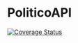 # PoliticoAPI

[![Coverage Status](https://coveralls.io/repos/github/wensjuma/PoliticoAPI/badge.svg?branch=ch-testing-api-endpoints-163770409)](https://coveralls.io/github/wensjuma/PoliticoAPI?branch=ch-testing-api-endpoints-163770409)
